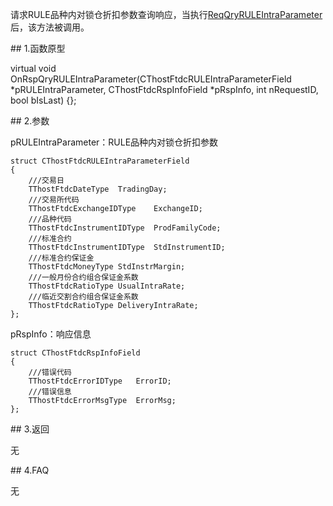 <p>请求RULE品种内对锁仓折扣参数查询响应，当执行<a href="../../CTHOSTFTDCTRADERSPI/REQQRYRULEINTRAPARAMETER/">ReqQryRULEIntraParameter</a>后，该方法被调用。</p>
<span class="anchor" id="ee01379c-c034-476f-a574-61ad1ab65978"></span>
## 1.函数原型
<p>virtual void OnRspQryRULEIntraParameter(CThostFtdcRULEIntraParameterField *pRULEIntraParameter, CThostFtdcRspInfoField *pRspInfo, int nRequestID, bool bIsLast) {};</p>
<span class="anchor" id="e2f526e3-89af-493c-a86b-cd0398f9e68d"></span>
## 2.参数
<p>pRULEIntraParameter：RULE品种内对锁仓折扣参数</p>
<pre><code>struct CThostFtdcRULEIntraParameterField
{
    ///交易日
    TThostFtdcDateType  TradingDay;
    ///交易所代码
    TThostFtdcExchangeIDType    ExchangeID;
    ///品种代码
    TThostFtdcInstrumentIDType  ProdFamilyCode;
    ///标准合约
    TThostFtdcInstrumentIDType  StdInstrumentID;
    ///标准合约保证金
    TThostFtdcMoneyType StdInstrMargin;
    ///一般月份合约组合保证金系数
    TThostFtdcRatioType UsualIntraRate;
    ///临近交割合约组合保证金系数
    TThostFtdcRatioType DeliveryIntraRate;
};
</code></pre>
<p>pRspInfo：响应信息</p>
<pre><code>struct CThostFtdcRspInfoField
{
    ///错误代码
    TThostFtdcErrorIDType   ErrorID;
    ///错误信息
    TThostFtdcErrorMsgType  ErrorMsg;
};
</code></pre>
<span class="anchor" id="e231e65b-f690-496f-800c-3843b739b159"></span>
## 3.返回
<p>无</p>
<span class="anchor" id="1601cc32-7e28-4d0f-b28d-9943bf52e1d9"></span>
## 4.FAQ
<p>无</p>
